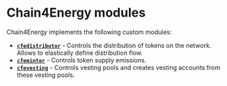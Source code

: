 # Chain4Energy modules

Chain4Energy implements the following custom modules:

* **[`cfedistributor`](./cfedistributor)** - Controls the distribution of tokens on the network. Allows to elastically define distribution flow.
* **[`cfeminter`](./cfeminter)** - Controls token supply emissions.
* **[`cfevesting`](./cfevesting)** - Controls vesting pools and creates vesting accounts from these vesting pools.
